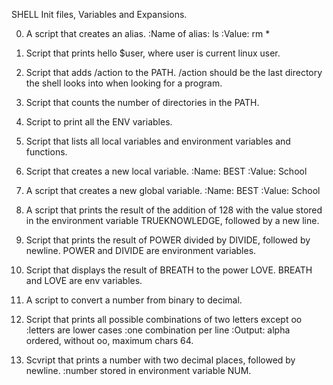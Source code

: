 SHELL Init files, Variables and Expansions.

0. A script that creates an alias.
	:Name of alias: ls
	:Value: rm *
1. Script that prints hello $user, where user is current linux user.

2. Script that adds /action to the PATH. /action should be the last directory the shell looks into when looking for a program.

3. Script that counts the number of directories in the PATH.

4. Script to print all the ENV variables.

5. Script that lists all local variables and environment variables and functions.

6. Script that creates a new local variable.
	:Name: BEST
	:Value: School

7. A script that creates a new global variable.
	:Name: BEST
	:Value: School

8. A script that prints the result of the addition of 128 with the value stored in the environment variable TRUEKNOWLEDGE, followed by a new line.

9. Script that prints the result of POWER divided by DIVIDE, followed by newline. POWER and DIVIDE are environment variables.

10. Script that displays the result of BREATH to the power LOVE. BREATH and LOVE are env variables.

11. A script to convert a number from binary to decimal.

12. Script that prints all possible combinations of two letters except oo	:letters are lower cases
	:one combination per line
	:Output: alpha ordered, without oo, maximum chars 64.

13. Scvript that prints a number with two decimal places, followed by newline.
	:number stored in environment variable NUM.

	
